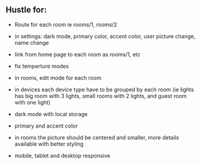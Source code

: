 ## Hustle for:
- Route for each room ie rooms/1, rooms/2
- in settings: dark mode, primary color, accent color, user picture change, name change
- link from home page to each room as rooms/1, etc
- fix temperture modes
- in rooms, edit mode for each room
- in devices each device type have to be grouped by each room (ie lights has big room with 3 lights, small rooms with 2 lights, and guest room with one light)
- dark mode with local storage
- primary and accent color
- in rooms the picture should be centered and smaller, more details available with better styling

- mobile, tablet and desktop responsive